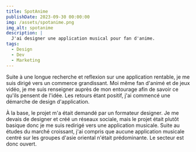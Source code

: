 ```yaml
---
title: SpotAnime
publishDate: 2023-09-30 00:00:00
img: /assets/spotanime.png
img_alt: spotanime
description: |
  J'ai designer une application musical pour fan d'anime.
tags:
  - Design
  - Dev
  - Marketing
---
```


Suite à une longue recherche et reflexion sur une application rentable, je me suis dirigé vers un commerce grandissant. Moi même fan d'animé et de jeux vidéo, je me suis renseigner auprès de mon entourage afin de savoir ce qu'ils pensent de l'idée. Les retours étant positif, j'ai commencé une démarche de design d'application.

À la base, le projet m'a était demandé par un formateur designer. Je me devais de designer et créé un réseaux sociale, mais le projet était plutôt basique donc je me suis redirigé vers une application musicale.
Suite au études du marché croissant, j'ai compris que aucune application musicale centré sur les groupes d'asie oriental n'était prédominante. Le secteur est donc ouvert.
